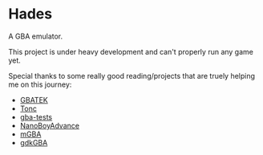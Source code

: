 # Hades

A GBA emulator.

This project is under heavy development and can't properly run any game yet.

Special thanks to some really good reading/projects that are truely helping me on this journey:
  - [GBATEK](https://problemkaputt.de/gbatek.htm)
  - [Tonc](https://www.coranac.com/tonc/text/toc.htm)
  - [gba-tests](https://github.com/jsmolka/gba-tests)
  - [NanoBoyAdvance](https://github.com/fleroviux/NanoBoyAdvance/)
  - [mGBA](https://mgba.io/)
  - [gdkGBA](https://github.com/gdkchan/gdkGBA/)
